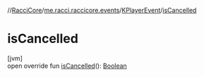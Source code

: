 //[RacciCore](../../../index.md)/[me.racci.raccicore.events](../index.md)/[KPlayerEvent](index.md)/[isCancelled](is-cancelled.md)

# isCancelled

[jvm]\
open override fun [isCancelled](is-cancelled.md)(): [Boolean](https://kotlinlang.org/api/latest/jvm/stdlib/kotlin/-boolean/index.html)
